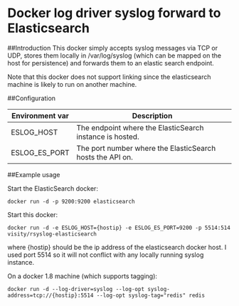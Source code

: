 # Docker log driver syslog forward to Elasticsearch
##Introduction
This docker simply accepts syslog messages via TCP or UDP, stores them locally in /var/log/syslog (which can be mapped on the host for persistence) and forwards them to an elastic search endpoint.

Note that this docker does not support linking since the elasticsearch machine is likely to run on another machine.

##Configuration

Environment var | Description
-------------|---------------
ESLOG\_HOST | The endpoint where the ElasticSearch instance is hosted.
ESLOG\_ES\_PORT | The port number where the ElasticSearch hosts the API on.

##Example usage

Start the ElasticSearch docker:

	docker run -d -p 9200:9200 elasticsearch
	
Start this docker:

	docker run -d -e ESLOG_HOST={hostip} -e ESLOG_ES_PORT=9200 -p 5514:514 visity/rsyslog-elasticsearch
	
where {hostip} should be the ip address of the elasticsearch docker host. I used port 5514 so it will not conflict with any locally running syslog instance.

On a docker 1.8 machine (which supports tagging):

	docker run -d --log-driver=syslog --log-opt syslog-address=tcp://{hostip}:5514 --log-opt syslog-tag="redis" redis

	
